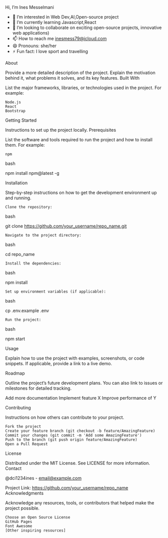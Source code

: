 Hi, I’m Ines Messelmani
- 👀 I’m interested in Web Dev,Al,Open-source project
- 🌱 I’m currently learning Javascript,React
- 💞️ I’m looking to collaborate on exciting open-source projects, innovative web applications)
- 📫 How to reach me inesmess79@icloud.com
- 😄 Pronouns: she/her
- ⚡ Fun fact: I love sport and travelling
 

About

Provide a more detailed description of the project. Explain the motivation behind it, what problems it solves, and its key features.
Built With

List the major frameworks, libraries, or technologies used in the project. For example:

    Node.js
    React
    Bootstrap

Getting Started

Instructions to set up the project locally.
Prerequisites

List the software and tools required to run the project and how to install them. For example:

    npm

bash

npm install npm@latest -g

Installation

Step-by-step instructions on how to get the development environment up and running.

    Clone the repository:

bash

git clone https://github.com/your_username/repo_name.git

    Navigate to the project directory:

bash

cd repo_name

    Install the dependencies:

bash

npm install

    Set up environment variables (if applicable):

bash

cp .env.example .env

    Run the project:

bash

npm start

Usage

Explain how to use the project with examples, screenshots, or code snippets. If applicable, provide a link to a live demo.

Roadmap

Outline the project’s future development plans. You can also link to issues or milestones for detailed tracking.

Add more documentation
Implement feature X
Improve performance of Y

Contributing

Instructions on how others can contribute to your project.

    Fork the project
    Create your feature branch (git checkout -b feature/AmazingFeature)
    Commit your changes (git commit -m 'Add some AmazingFeature')
    Push to the branch (git push origin feature/AmazingFeature)
    Open a Pull Request

License

Distributed under the MIT License. See LICENSE for more information.
Contact

@dci1234ines - email@example.com

Project Link: https://github.com/your_username/repo_name
Acknowledgments

Acknowledge any resources, tools, or contributors that helped make the project possible.

    Choose an Open Source License
    GitHub Pages
    Font Awesome
    [Other inspiring resources]
